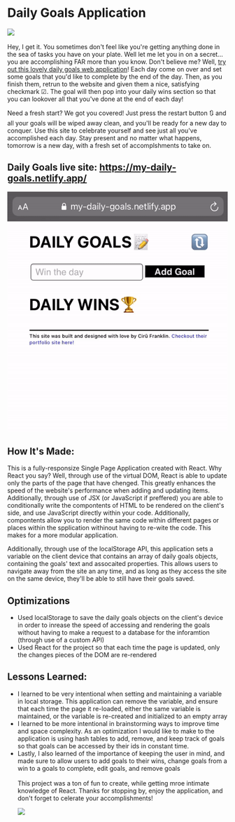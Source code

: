 # Daily Goals Application

![](https://media.giphy.com/media/jO2VAnKyAtgcSWxxVf/giphy.gif)

Hey, I get it. You sometimes don't feel like you're getting anything done in the sea of tasks you have on your plate. Well let me let you in on a secret... you are accomplishing FAR more than you know. Don't believe me? Well, <a href="https://my-daily-goals.netlify.app/" target="_blank">try out this lovely daily goals web application</a>! Each day come on over and set some goals that you'd like to complete by the end of the day. Then, as you finish them, retrun to the website and given them a nice, satisfying checkmark ☑. The goal will then pop into your daily wins section so that you can lookover all that you've done at the end of each day!

Need a fresh start? We got you covered! Just press the restart button 🔃 and all your goals will be wiped away clean, and you'll be ready for a new day to conquer. Use this site to celebrate yourself and see just all you've accomplished each day. Stay present and no matter what happens, tomorrow is a new day, with a fresh set of accomplshments to take on.

## **Daily Goals live site:** https://my-daily-goals.netlify.app/</br>

![](./dailyGoalsGif.GIF)

## How It's Made:
This is a fully-responsize Single Page Application created with React. Why React you say? Well, through use of the virtual DOM, React is able to update only the parts of the page that have chenged. This greatly enhances the speed of the website's performance when adding and updating items. Additionally, through use of JSX (or JavaScript if preffered) you are able to conditionally write the compontents of HTML to be rendered on the client's side, and use JavaScript directly within your code. Additionally, compontents allow you to render the same code within different pages or places within the spplication withinout having to re-wite the code. This makes for a more modular application. 

Additionally, through use of the localStorage API, this application sets a variable on the client device that contains an array of daily goals objects, containing the goals' text and assocaited properties. This allows users to navigate away from the site an any time, and as long as they access the site on the same device, they'll be able to still have their goals saved.

## Optimizations
<ul>
  <li>Used localStorage to save the daily goals objects on the client's device in order to inrease the speed of accessing and rendering the goals without having to make a request to a database for the inforamtion (through use of a custom API) </li>
  <li>Used React for the project so that each time the page is updated, only the changes pieces of the DOM are re-rendered</li>
</ul>


## Lessons Learned:
<ul>
  <li>I learned to be very intentional when setting and maintaining a variable in local storage. This application can remove the variable, and ensure that each time the page it re-loaded, either the same variable is maintained, or the variable is re-created and initialized to an empty array</li>
  <li>I learned to be more intentional in brainstorming ways to improve time and space complexity. As an optimization I would like to make to the application is using hash tables to add, remove, and keep track of goals so that goals can be accessed by their ids in constant time.</li>
  <li>Lastly, I also learned of the importance of keeping the user in mind, and made sure to allow users to add goals to their wins, change goals from a win to a goals to complete, edit goals, and remove goals</li>
  </br>
  This project was a ton of fun to create, while getting mroe intimate knowledge of React. Thanks for stopping by, enjoy the application, and don't forget to celerate your accomplishments!

  ![](https://media.giphy.com/media/UUyxgSQXI6mzbC8Lsw/giphy-downsized-large.gif)
    
